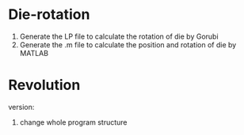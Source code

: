 # Die-rotation
1. Generate the LP file to calculate the rotation of die by Gorubi
2. Generate the .m file to calculate the position and rotation of die by MATLAB

# Revolution
version:
1. change whole program structure